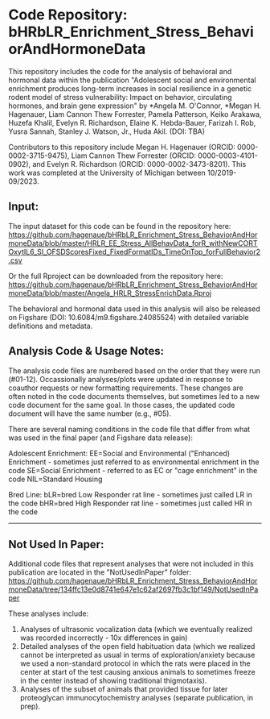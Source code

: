 # Code Repository: bHRbLR_Enrichment_Stress_BehaviorAndHormoneData

This repository includes the code for the analysis of behavioral and hormonal data within the publication "Adolescent social and environmental enrichment produces long-term increases in social resilience in a genetic rodent model of stress vulnerability: Impact on behavior, circulating hormones, and brain gene expression" by *Angela M. O'Connor, *Megan H. Hagenauer, Liam Cannon Thew Forrester, Pamela Patterson, Keiko Arakawa, Huzefa Khalil, Evelyn R. Richardson, Elaine K. Hebda-Bauer, Farizah I. Rob, Yusra Sannah, Stanley J. Watson, Jr., Huda Akil. (DOI: TBA)

Contributors to this repository include Megan H. Hagenauer (ORCID: 0000-0002-3715-9475), Liam Cannon Thew Forrester (ORCID: 0000-0003-4101-0902), and Evelyn R. Richardson (ORCID: 0000-0002-3473-8201).
This work was completed at the University of Michigan between 10/2019-09/2023.

## Input: 

The input dataset for this code can be found in the repository here:
https://github.com/hagenaue/bHRbLR_Enrichment_Stress_BehaviorAndHormoneData/blob/master/HRLR_EE_Stress_AllBehavData_forR_withNewCORTOxytIL6_SI_OFSDScoresFixed_FixedFormatIDs_TimeOnTop_forFullBehavior2.csv

Or the full Rproject can be downloaded from the repository here:
https://github.com/hagenaue/bHRbLR_Enrichment_Stress_BehaviorAndHormoneData/blob/master/Angela_HRLR_StressEnrichData.Rproj

The behavioral and hormonal data used in this analysis will also be released on Figshare (DOI: 10.6084/m9.figshare.24085524) with detailed variable definitions and metadata. 

## Analysis Code & Usage Notes:

The analysis code files are numbered based on the order that they were run (#01-12). Occassionally analyses/plots were updated in response to coauthor requests or new formatting requirements. These changes are often noted in the code documents themselves, but sometimes led to a new code document for the same goal. In those cases, the updated code document will have the same number (e.g., #05). 

There are several naming conditions in the code file that differ from what was used in the final paper (and Figshare data release):

Adolescent Enrichment:
EE=Social and Environmental ("Enhanced) Enrichment - sometimes just referred to as environmental enrichment in the code
SE=Social Enrichment - referred to as EC or "cage enrichment" in the code
NIL=Standard Housing 

Bred Line:
bLR=bred Low Responder rat line - sometimes just called LR in the code
bHR=bred High Responder rat line - sometimes just called HR in the code


*******************

## Not Used In Paper:

Additional code files that represent analyses that were not included in this publication are located in the "NotUsedInPaper" folder:
https://github.com/hagenaue/bHRbLR_Enrichment_Stress_BehaviorAndHormoneData/tree/134ffc13e0d8741e647e1c62af2697fb3c1bf149/NotUsedInPaper

These analyses include:
1) Analyses of ultrasonic vocalization data (which we eventually realized was recorded incorrectly - 10x differences in gain)
2) Detailed analyses of the open field habituation data (which we realized cannot be interpreted as usual in terms of exploration/anxiety because we used a non-standard protocol in which the rats were placed in the center at start of the test causing anxious animals to sometimes freeze in the center instead of showing traditional thigmotaxis).
3) Analyses of the subset of animals that provided tissue for later proteoglycan immunocytochemistry analyses (separate publication, in prep).




